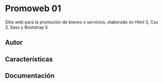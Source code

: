 # Promoweb 01

Sitio web para la promoción de bienes o servicios, elaborado en Html 5, Css 3, Sass y Bootstrap 5.

## Autor

## Características
## Documentación
